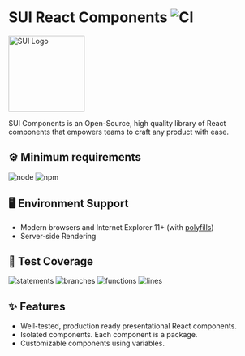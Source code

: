 # SUI React Components ![CI](https://github.com/SUI-Components/sui-components/workflows/CI/badge.svg)

<img src="https://avatars2.githubusercontent.com/u/13288987?s=200&v=4" alt="SUI Logo" width="150">

SUI Components is an Open-Source, high quality library of React components that empowers teams to craft any product with ease.

## ⚙️ Minimum requirements
![node](https://shields.io/badge/node-v16+-lightgray?logo=nodedotjs&logoWidth=20&style=for-the-badge)
![npm](https://shields.io/badge/npm-v7+-lightgrey?logo=npm&logoWidth=20&style=for-the-badge)

## 🖥 Environment Support

- Modern browsers and Internet Explorer 11+ (with [polyfills](https://github.com/SUI-Components/sui/tree/master/packages/sui-polyfills))
- Server-side Rendering

## 🧪 Test Coverage

![statements](https://shields.io/badge/statements-64.81%25-red)
![branches](https://shields.io/badge/branches-48.27%25-550000)
![functions](https://shields.io/badge/functions-47.66%25-550000)
![lines](https://shields.io/badge/lines-66.66%25-red)

## ✨ Features

- Well-tested, production ready presentational React components.
- Isolated components. Each component is a package.
- Customizable components using variables.
